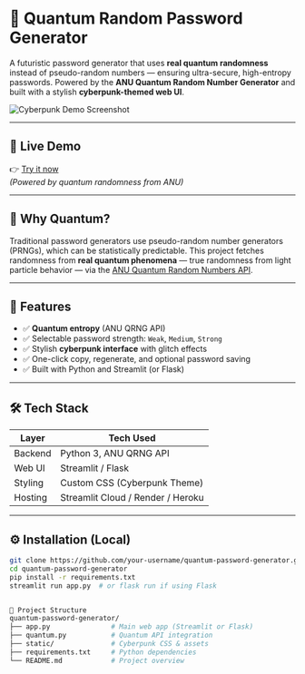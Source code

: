 # 🔐 Quantum Random Password Generator

A futuristic password generator that uses **real quantum randomness** instead of pseudo-random numbers — ensuring ultra-secure, high-entropy passwords. Powered by the **ANU Quantum Random Number Generator** and built with a stylish **cyberpunk-themed web UI**.

![Cyberpunk Demo Screenshot](path/to/screenshot.png) <!-- Replace with actual screenshot path -->

---

## 🚀 Live Demo

👉 [Try it now](https://your-deployed-app-link.com)  
*(Powered by quantum randomness from ANU)*

---

## 🧠 Why Quantum?

Traditional password generators use pseudo-random number generators (PRNGs), which can be statistically predictable. This project fetches randomness from **real quantum phenomena** — true randomness from light particle behavior — via the [ANU Quantum Random Numbers API](https://qrng.anu.edu.au/).

---

## 🎯 Features

- ✅ **Quantum entropy** (ANU QRNG API)
- ✅ Selectable password strength: `Weak`, `Medium`, `Strong`
- ✅ Stylish **cyberpunk interface** with glitch effects
- ✅ One-click copy, regenerate, and optional password saving
- ✅ Built with Python and Streamlit (or Flask)

---

## 🛠️ Tech Stack

| Layer      | Tech Used                      |
|------------|--------------------------------|
| Backend    | Python 3, ANU QRNG API         |
| Web UI     | Streamlit / Flask              |
| Styling    | Custom CSS (Cyberpunk Theme)   |
| Hosting    | Streamlit Cloud / Render / Heroku |

---

## ⚙️ Installation (Local)

```bash
git clone https://github.com/your-username/quantum-password-generator.git
cd quantum-password-generator
pip install -r requirements.txt
streamlit run app.py  # or flask run if using Flask


📂 Project Structure
quantum-password-generator/
├── app.py               # Main web app (Streamlit or Flask)
├── quantum.py           # Quantum API integration
├── static/              # Cyberpunk CSS & assets
├── requirements.txt     # Python dependencies
└── README.md            # Project overview
